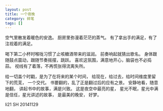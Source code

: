 ```yaml
---
layout: post
title: 一个夜晚
category: 碎笔
tags: []
---
```


空气里散发着暖色的安逸。
厨房里弥漫着茫茫的蒸气。
有了拿出手的满足，有了注视着的满足。

喝下第二小杯时喉咙习惯了止咳糖酒带来的滋润。
前奏响起就猜出歌名。
身体跟随鼓点震动，跟随节奏摇摆，跳跃。
喜欢这氛围，满意地开心，脑袋也不必捣蒜。
视线有了着落，不再慌张得流离失所。

给一切盖个时戳，是为了在将来的某个时间，
给现在，给过去，给时间维度里留下的荒芜，
一个交代。
书要翻的，乱了正是翻过后的应有之景。
安静地看，随意地翻，
讲起书中的故事，满是兴致。
这是夜空中最亮的星，
星光不眠，星光中满是信任，星光讲述的故事，
是最美的晚安，
好梦。

li21    SH    20141129
